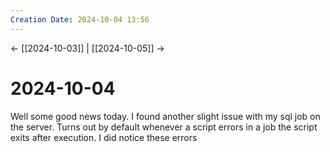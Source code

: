 ```yaml
---
Creation Date: 2024-10-04 13:56
---
```


<- [[2024-10-03]] | [[2024-10-05]]  ->

# 2024-10-04
Well some good news today. I found another slight issue with my sql job on the server. Turns out by default whenever a script errors in a job the script exits after execution. I did notice these errors 